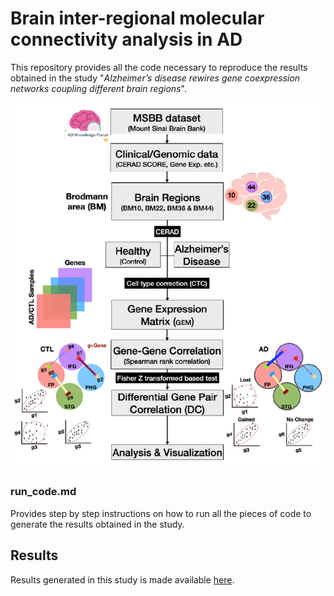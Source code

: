 # Brain inter-regional molecular connectivity analysis in AD

This repository provides all the code necessary to reproduce the results obtained in the study "*Alzheimer’s disease rewires gene coexpression networks coupling different brain regions*".

<p align="center">
  <img src="https://github.com/BIRDSgroup/InterTissueDC/blob/main/images/methodology.png" />
</p>   

### run_code.md

Provides step by step instructions on how to run all the pieces of code to generate the results obtained in the study.

## Results

Results generated in this study is made available [here](https://drive.google.com/drive/folders/1WjsbS0mL1iiNAKeXGSjQ94DlodWP1OGi?usp=sharing).

